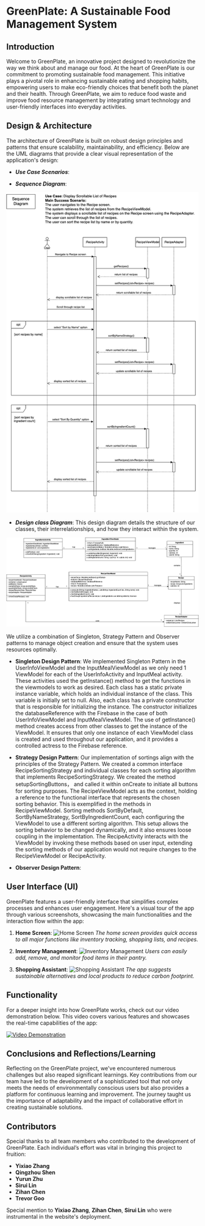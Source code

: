 # GreenPlate: A Sustainable Food Management System

## Introduction

Welcome to GreenPlate, an innovative project designed to revolutionize the way we think about and manage our food. At the heart of GreenPlate is our commitment to promoting sustainable food management. This initiative plays a pivotal role in enhancing sustainable eating and shopping habits, empowering users to make eco-friendly choices that benefit both the planet and their health. Through GreenPlate, we aim to reduce food waste and improve food resource management by integrating smart technology and user-friendly interfaces into everyday activities.

## Design & Architecture

The architecture of GreenPlate is built on robust design principles and patterns that ensure scalability, maintainability, and efficiency. Below are the UML diagrams that provide a clear visual representation of the application's design:

- ***Use Case Scenarios***:

-  ***Sequence Diagram***:

![Sequence Diagram](GreenPlate_SD.jpg)
   
  
- ***Design class Diagram***: This design diagram details the structure of our classes, their interrelationships, and how they interact within the system.
  
![Design Class Diagram for Ingredient and Recipe screens](GreenPlate_Ingredient_Recipe_DCD.jpg)

We utilize a combination of Singleton, Strategy Pattern and Observer patterns to manage object creation and ensure that the system uses resources optimally.


- **Singleton Design Pattern**:
  We implemented Singleton Pattern in the UserInfoViewModel and the InputMealViewModel as we only need 1 ViewModel for each of the UserInfoActivity and InputMeal activity. These activities used the getInstance() method to get the functions in the  viewmodels to work as desired. Each class has a static private instance variable, which holds an individual instance of the class. This variable is initially set to null. Also, each class has a private constructor that is responsible for initializing the instance. The constructor initializes the databaseReference with the Firebase in the case of both UserInfoViewModel and InputMealViewModel. The use of getInstance()  method creates access from other classes to get the instance of the ViewModel. It ensures that only one instance of each ViewModel class is created and used throughout our application, and it provides a controlled actress to the Firebase reference.
  
- **Strategy Design Pattern**:
  Our implementation of sortings align with the principles of the Strategy Pattern. We created a common interface RecipeSortingStrategy and individual classes for each sorting algorithm that implements RecipeSortingStrategy. We created the method setupSortingButtons， and called it within onCreate to initiate all buttons for sorting purposes. The  RecipeViewModel acts as the context, holding a reference to the functional interface that represents the chosen sorting behavior. This is exemplified in the methods in  RecipeViewModel. Sorting methods SortByDefault, SortByNameStrategy, SortByIngredientCount, each configuring the ViewModel to use a different sorting algorithm. This setup allows the sorting behavior to be changed dynamically, and it also ensures loose coupling in the implementation. The RecipeActivity interacts with the ViewModel by invoking these methods based on user input, extending the sorting methods of our application would not require changes to the RecipeViewModel or RecipeActivity.

- **Observer Design Pattern**:



    

## User Interface (UI)

GreenPlate features a user-friendly interface that simplifies complex processes and enhances user engagement. Here's a visual tour of the app through various screenshots, showcasing the main functionalities and the interaction flow within the app:

1. **Home Screen**:
   ![Home Screen](path/to/homescreen.png)
   *The home screen provides quick access to all major functions like inventory tracking, shopping lists, and recipes.*

2. **Inventory Management**:
   ![Inventory Management](path/to/inventory.png)
   *Users can easily add, remove, and monitor food items in their pantry.*

3. **Shopping Assistant**:
   ![Shopping Assistant](path/to/shopping.png)
   *The app suggests sustainable alternatives and local products to reduce carbon footprint.*

## Functionality

For a deeper insight into how GreenPlate works, check out our video demonstration below. This video covers various features and showcases the real-time capabilities of the app:

[![Video Demonstration](path/to/thumbnail.jpg)](link_to_video)

## Conclusions and Reflections/Learning

Reflecting on the GreenPlate project, we've encountered numerous challenges but also reaped significant learnings. Key contributions from our team have led to the development of a sophisticated tool that not only meets the needs of environmentally conscious users but also provides a platform for continuous learning and improvement. The journey taught us the importance of adaptability and the impact of collaborative effort in creating sustainable solutions.

## Contributors

Special thanks to all team members who contributed to the development of GreenPlate. Each individual’s effort was vital in bringing this project to fruition:

- **Yixiao Zhang**
- **Qingzhou Shen**
- **Yurun Zhu**
- **Sirui Lin**
- **Zihan Chen**
- **Trevor Goo**

Special mention to **Yixiao Zhang**, **Zihan Chen**, **Sirui Lin** who were instrumental in the website's deployment.



